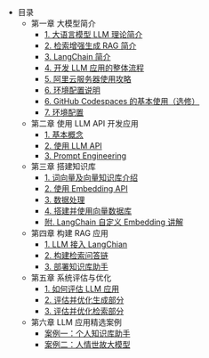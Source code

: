 - 目录
    - 第一章 大模型简介
        - [1. 大语言模型 LLM 理论简介](C1/1.大语言模型%20LLM%20理论简介.md)
        - [2. 检索增强生成 RAG 简介](C1/2.检索增强生成%20RAG%20简介.md)
        - [3. LangChain 简介](C1/3.LangChain%20简介.md)
        - [4. 开发 LLM 应用的整体流程](C1/4.开发%20LLM%20应用的整体流程.md)
        - [5. 阿里云服务器使用攻略](C1/5.阿里云服务器的基本使用.md)
        - [6. 环境配置说明](C1/6.环境配置.md)
        - [6. GitHub Codespaces 的基本使用（选修）](./C1/6.GitHub%20Codespaces%20的基本使用（选修）.md)
        - [7. 环境配置](./C1/7.环境配置.md)
    - 第二章 使用 LLM API 开发应用
        - [1. 基本概念](C2/1.%20基本概念.md)
        - [2. 使用 LLM API](C2/2.%20使用%20LLM%20API.md)
        - [3. Prompt Engineering](C2/3.%20Prompt%20Engineering.md)
    - 第三章 搭建知识库
        - [1. 词向量及向量知识库介绍](C3/1.词向量及向量知识库介绍.md)
        - [2. 使用 Embedding API](C3/2.使用%20Embedding%20API.md)
        - [3. 数据处理](C3/3.数据处理.md)
        - [4. 搭建并使用向量数据库](C3/4.搭建并使用向量数据库.md)
        - [附. LangChain 自定义 Embedding 讲解](C3/附LangChain自定义Embedding封装讲解.md)
    - 第四章 构建 RAG 应用
        - [1. LLM 接入 LangChian](C4/1.LLM接入LangChain.md)
        - [2. 构建检索问答链](C4/2.构建检索问答链.md)
        - [3. 部署知识库助手](C4/3.部署知识库助手.md)
    - 第五章 系统评估与优化
        - [1. 如何评估 LLM 应用](C5/1.%20如何评估%20LLM%20应用.md)
        - [2. 评估并优化生成部分](C5/2.评估并优化生成部分.md)
        - [3. 评估并优化检索部分](C5/3.评估并优化检索部分.md)
    - 第六章 LLM 应用精选案例
        - [案例一：个人知识库助手](C6/案例1：个人知识库助手.md)
        - [案例二：人情世故大模型](C6/案例2：人情世故大模型系统-天机.md)